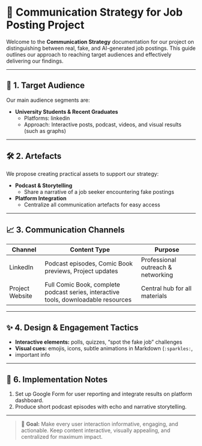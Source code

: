 # 📢 Communication Strategy for Job Posting Project

Welcome to the **Communication Strategy** documentation for our project on
distinguishing between real, fake, and AI-generated job postings. This guide
outlines our approach to reaching target audiences and effectively delivering
our findings.

---

## 🎯 1. Target Audience

Our main audience segments are:

- **University Students & Recent Graduates**
  - Platforms: linkedin
  - Approach: Interactive posts, podcast, videos, and visual results (such as graphs)

---

## 🛠 2.  Artefacts

We propose creating practical assets to support our strategy:

- **Podcast & Storytelling**
  - Share a narrative of a job seeker encountering fake postings
- **Platform Integration**
  - Centralize all communication artefacts for easy access

---

## 📈 3. Communication Channels

<!-- markdownlint-disable MD013 -->
| Channel         | Content Type                                      | Purpose                                      |
|-----------------|---------------------------------------------------|----------------------------------------------|
| LinkedIn        | Podcast episodes, Comic Book previews, Project updates | Professional outreach & networking           |
| Project Website | Full Comic Book, complete podcast series, interactive tools, downloadable resources | Central hub for all materials                 |
<!-- markdownlint-enable MD013 -->

---

## ✨ 4. Design & Engagement Tactics

- **Interactive elements:** polls, quizzes, “spot the fake job” challenges  
- **Visual cues:** emojis, icons, subtle animations in Markdown (`:sparkles:`,
- important info  

---

## 🔗 6. Implementation Notes
  
1. Set up Google Form for user reporting and integrate results on platform dashboard.
2. Produce short podcast episodes with echo and narrative storytelling.  

---

> 🎉 **Goal:** Make every user interaction informative, engaging, and actionable.
> Keep content interactive, visually appealing, and centralized for maximum impact.
